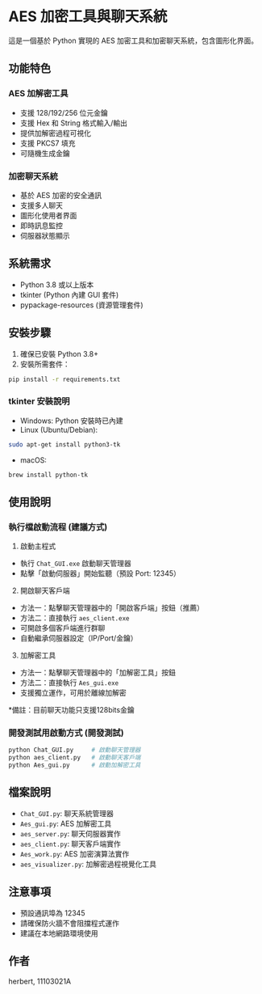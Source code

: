 # AES 加密工具與聊天系統

這是一個基於 Python 實現的 AES 加密工具和加密聊天系統，包含圖形化界面。

## 功能特色

### AES 加解密工具
- 支援 128/192/256 位元金鑰
- 支援 Hex 和 String 格式輸入/輸出
- 提供加解密過程可視化
- 支援 PKCS7 填充
- 可隨機生成金鑰

### 加密聊天系統
- 基於 AES 加密的安全通訊
- 支援多人聊天
- 圖形化使用者界面
- 即時訊息監控
- 伺服器狀態顯示

## 系統需求

- Python 3.8 或以上版本
- tkinter (Python 內建 GUI 套件)
- pypackage-resources (資源管理套件)

## 安裝步驟

1. 確保已安裝 Python 3.8+
2. 安裝所需套件：
```bash
pip install -r requirements.txt
```

### tkinter 安裝說明
- Windows: Python 安裝時已內建
- Linux (Ubuntu/Debian):
```bash
sudo apt-get install python3-tk
```
- macOS:
```bash
brew install python-tk
```

## 使用說明

### 執行檔啟動流程 (建議方式)

1. 啟動主程式
- 執行 `Chat_GUI.exe` 啟動聊天管理器
- 點擊「啟動伺服器」開始監聽（預設 Port: 12345）

2. 開啟聊天客戶端
- 方法一：點擊聊天管理器中的「開啟客戶端」按鈕（推薦）
- 方法二：直接執行 `aes_client.exe`
- 可開啟多個客戶端進行群聊
- 自動繼承伺服器設定（IP/Port/金鑰）

3. 加解密工具
- 方法一：點擊聊天管理器中的「加解密工具」按鈕
- 方法二：直接執行 `Aes_gui.exe`
- 支援獨立運作，可用於離線加解密

*備註：目前聊天功能只支援128bits金鑰
### 開發測試用啟動方式 (開發測試)
```bash
python Chat_GUI.py     # 啟動聊天管理器
python aes_client.py   # 啟動聊天客戶端
python Aes_gui.py      # 啟動加解密工具
```

## 檔案說明

- `Chat_GUI.py`: 聊天系統管理器
- `Aes_gui.py`: AES 加解密工具
- `aes_server.py`: 聊天伺服器實作
- `aes_client.py`: 聊天客戶端實作
- `Aes_work.py`: AES 加密演算法實作
- `aes_visualizer.py`: 加解密過程視覺化工具

## 注意事項

- 預設通訊埠為 12345
- 請確保防火牆不會阻擋程式運作
- 建議在本地網路環境使用

## 作者

herbert, 11103021A

